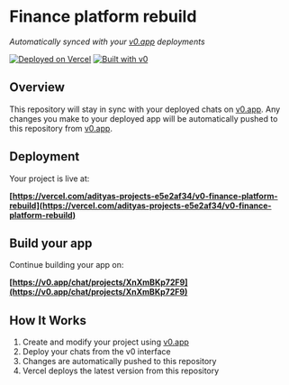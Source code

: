 # Finance platform rebuild

*Automatically synced with your [v0.app](https://v0.app) deployments*

[![Deployed on Vercel](https://img.shields.io/badge/Deployed%20on-Vercel-black?style=for-the-badge&logo=vercel)](https://vercel.com/adityas-projects-e5e2af34/v0-finance-platform-rebuild)
[![Built with v0](https://img.shields.io/badge/Built%20with-v0.app-black?style=for-the-badge)](https://v0.app/chat/projects/XnXmBKp72F9)

## Overview

This repository will stay in sync with your deployed chats on [v0.app](https://v0.app).
Any changes you make to your deployed app will be automatically pushed to this repository from [v0.app](https://v0.app).

## Deployment

Your project is live at:

**[https://vercel.com/adityas-projects-e5e2af34/v0-finance-platform-rebuild](https://vercel.com/adityas-projects-e5e2af34/v0-finance-platform-rebuild)**

## Build your app

Continue building your app on:

**[https://v0.app/chat/projects/XnXmBKp72F9](https://v0.app/chat/projects/XnXmBKp72F9)**

## How It Works

1. Create and modify your project using [v0.app](https://v0.app)
2. Deploy your chats from the v0 interface
3. Changes are automatically pushed to this repository
4. Vercel deploys the latest version from this repository